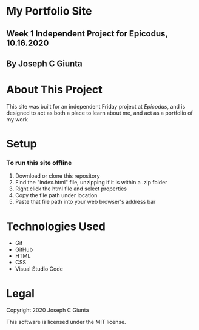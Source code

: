 # My Portfolio Site
## Week 1 Independent Project for Epicodus, 10.16.2020
## By Joseph C Giunta
# About This Project
This site was built for an independent Friday project at _Epicodus_, and is designed to act as both a place to learn about me, and act as a portfolio of my work

# Setup
### To run this site offline

1. Download or clone this repository
2. Find the "index.html" file, unzipping if it is within a .zip folder
3. Right click the html file and select properties
4. Copy the file path under location
5. Paste that file path into your web browser's address bar

# Technologies Used
* Git
* GitHub
* HTML
* CSS
* Visual Studio Code

# Legal
Copyright 2020 Joseph C Giunta

This software is licensed under the MIT license.